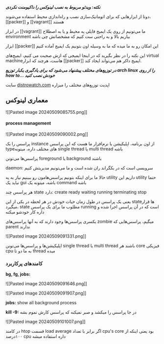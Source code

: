 ***نکته: ویدئو مربوط به نصب لینوکس را داکیومنت نکردی***

دوتا از ابزارهایی که برای اتوماتیک‌سازی نصب و راه‌اندازی محیط استفاده می‌شوند، [[packer]] و [[vagrant]] هستند

در ابزار [[vagrant]] ما می‌تونیم از روی یک ایمیج فایلی یه محیط و یا به اصطلاح environment بیاریم بالا و به راحتی ست کنیم که مشخصاتش چی باشه

ابزار [[packer]] این امکان رو به ما میده که ما به وسیله اون بتونیم یک ایمیج آماده کنیم

این نکته را در نظر بگیرید که در اینجا ایمیجی که ازش صحبت می کنیم، ایمیج‌های virtual machineهاست، هرچند که ابزار [[packer]] ایمیج داکر هم می‌تواند ایجاد کند.

***در توزیع‌های مختلف پیشنهاد می‌شود که برای یادگیری یکبار توزیع arch linux را از روی how to... خودش نصب کنید***

سایت [distrowatch.com](https://distrowatch.com) اپدیت توزیع‌های مختلف را میزاره


## معماری لینوکس
![[Pasted image 20240509085755.png]]

#### process management

![[Pasted image 20240509090002.png]]

پراسس را یک instance از اون برنامه، اپلیکیشن یا نرم‌افزار ما هست که این پراسس typeهای مختلف داره، میتونه single thread یا multi thread باشه

پراسس‌ها می‌تونن foreground یا background باشند

daemon: سرویسی است که در بکگراند ران شده است و ما می‌تونیم مدیریتش کنیم

حالا ما برای اینکه بتونیم پراسس‌هامون رو ببینیم نیاز به یه utility داریم
این utility حتما نباید یک gui باشه، میتونه یک command باشه

هر پراسس چند state دارد:
create
ready
waiting
running
terminating
stop

یعنی یک پراسس در طول زمان حیات خودش در هر لحظه در یکی از این stateها قرار میگیرد، state مطلوب ما برای یک پراسس running است که در آن پراسس اجرا شده و داره کار خودشو میکنه

یکسری پراسس‌ها وجود دارند که به آنها پراسس‌های zombie میگیم، پراسس‌هایی که parent ندارند

![[Pasted image 20240509091331.png]]


اپلیکیشن‌ها و پراسس‌ها می‌تونن single thread یا multi thread باشند
هر core فیزیکی cpu به ما دو تا thread میده


### کامندهای پرکاربرد
**bg, fg, jobs:**

![[Pasted image 20240509091646.png]]

![[Pasted image 20240509091907.png]]

**jobs:** show all background process

**kill -9:** در جا پراسس را میکشد و صبر نمیکنه که پراسس کارش تموم بشه

![[Pasted image 20240509101007.png]]


در کامند htop قسمت load average اگر برابر با تعداد cpu's core بود یعنی اینکه از ۱۰۰درصد cpu داره استفاده میشه

